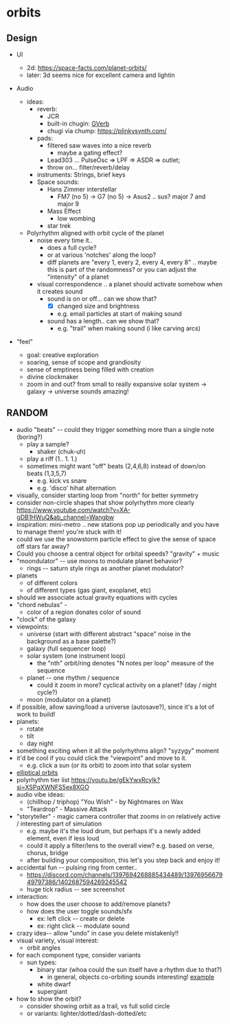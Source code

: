 # orbits

## Design

- UI
    - 2d: https://space-facts.com/planet-orbits/
    - later: 3d seems nice for excellent camera and lightin
- Audio
    - ideas:
      - reverb:
        - JCR
        - built-in chugin: [GVerb](https://chuck.stanford.edu/doc/reference/chugins.html#GVerb)
        - chugi via chump: https://plinkysynth.com/
      - pads:
        - filtered saw waves into a nice reverb
          - maybe a gating effect?
        - Lead303 ... PulseOsc => LPF => ASDR => outlet;
        - throw on... filter/reverb/delay
      - instruments: Strings, brief keys
      - Space sounds:
        - Hans Zimmer interstellar
          - FM7 (no 5) -> G7 (no 5) -> Asus2 .. sus? major 7 and major 9
        - Mass Effect
          - low wombing
        - star trek
    - Polyrhythm aligned with orbit cycle of the planet
      - noise every time it..
        - does a full cycle?
        - or at various 'notches' along the loop?
        - diff planets are "every 1, every 2, every 4, every 8"  .. maybe this is part of the randomness? or you can adjust the "intensity" of a planet
      - visual correspondence .. a planet should activate somehow when it creates sound
        - sound is on or off... can we show that?
          - [x] changed size and brightness
          - e.g. email particles at start of making sound
        - sound has a length.. can we show that?
          - e.g. "trail" when making sound (i like carving arcs)

- "feel"
  - goal: creative exploration
  - soaring, sense of scope and grandiosity
  - sense of emptiness being filled with creation
  - divine clockmaker
  - zoom in and out? from small to really expansive solar system -> galaxy -> universe sounds amazing!

## RANDOM

- audio "beats" -- could they trigger something more than a single note (boring?)
  - play a sample?
    - shaker (chuk-uh)
  - play a riff (1.. 1. 1.)
  - sometimes might want "off" beats (2,4,6,8) instead of down/on beats (1,3,5,7)
    - e.g. kick vs snare
    - e.g. 'disco' hihat alternation
- visually, consider starting loop from "north" for better symmetry
- consider non-circle shapes that show polyrhythm more clearly https://www.youtube.com/watch?v=XA-gDB1HWuQ&ab_channel=Wangbw
- inspiration: mini-metro .. new stations pop up periodically and you have to manage them! you're stuck with it!
- could we use the snowstorm particle effect to give the sense of space off stars far away?
- Could you choose a central object for orbital speeds? "gravity" + music
- "moondulator" -- use moons to modulate planet behavior?
  - rings -- saturn style rings as another planet modulator?
- planets
  - of different colors
  - of different types (gas giant, exoplanet, etc)
- should we associate actual gravity equations with cycles
- "chord nebulas" -
  - color of a region donates color of sound
- "clock" of the galaxy
- viewpoints:
  - universe (start with different abstract "space" noise in the background as a base palette?)
  - galaxy (full sequencer loop)
  - solar system (one instrument loop)
    - the "nth" orbit/ring denotes "N notes per loop" measure of the sequence
  - planet -- one rhythm / sequence
    - could it zoom in more? cyclical activity on a planet? (day / night cycle?)
  - moon (modulator on a planet)
- if possible, allow saving/load a universe (autosave?), since it's a lot of work to build!
- planets:
  - rotate
  - tilt
  - day night
- something exciting when it all the polyrhythms align? "syzygy" moment
- it'd be cool if you could click the "viewpoint" and move to it.
  - e.g. click a sun (or its orbit) to zoom into that solar system
- [elliptical orbits](https://astronomy.stackexchange.com/questions/1979/why-are-most-planetary-orbits-nearly-circular)
- polyrhythm tier list https://youtu.be/gEkYwxRcyIk?si=XSPqXWNFS5ex8XGO
- audio vibe ideas:
  - (chillhop / triphop) "You Wish" - by Nightmares on Wax
  - "Teardrop" - Massive Attack
- "storyteller" - magic camera controller that zooms in on relatively active / interesting part of simulation
  - e.g. maybe it's the loud drum, but perhaps it's a newly added element, even if less loud
  - could it apply a filter/lens to the overall view? e.g. based on verse, chorus, bridge
  - after building your composition, this let's you step back and enjoy it!
- accidental fun -- pulsing ring from center..
  - https://discord.com/channels/1397694268885434489/1397695667949797386/1402687594269245542
  - huge tick radius -- see screenshot
- interaction:
  - how does the user choose to add/remove planets?
  - how does the user toggle sounds/sfx
    - ex: left click -- create or delete
    - ex: right click -- modulate sound
- crazy idea-- allow "undo" in case you delete mistakenly!!
- visual variety, visual interest:
  - orbit angles
- for each component type, consider variants
  - sun types:
    - binary star (whoa could the sun itself have a rhythm due to that?)
      - in general, objects co-orbiting sounds interesting! [example](https://sites.ualberta.ca/~pogosyan/teaching/ASTRO_122/lect13/lecture13.html)
    - white dwarf
    - supergiant
- how to show the orbit?
  - consider showing orbit as a trail, vs full solid circle
  - or variants: lighter/dotted/dash-dotted/etc

